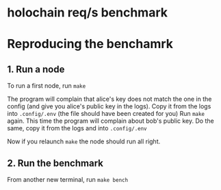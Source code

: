 # holochain req/s benchmark

# Reproducing the benchamrk

## 1. Run a node

To run a first node, run `make`

The program will complain that alice's key does not match the one in the config (and give you alice's public key in the logs). Copy it from the logs into `.config/.env` (the file should have been created for you)
Run `make` again. This time the program will complain about bob's public key. Do the same, copy it from the logs and into `.config/.env`

Now if you relaunch `make` the node should run all right.

## 2. Run the benchmark

From another new terminal, run `make bench`

